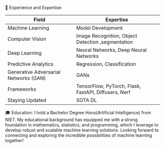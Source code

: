 
🚀 Experience and Expertise:

| Field                        |Expertise                                     |
|------------------------------|----------------------------------------------|
| Machine Learning             | Model Development                            |
| Computer Vision              | Image Recognition, Object Detection ,segmentation |   
| Deep Learning                | Neural Networks, Deep Neural Networks        |
| Predictive Analytics         | Regression, Classification                   |
| Generative Adversarial Networks (GAN) | GANs                                |
| Frameworks                   | TensorFlow, PyTorch, Flask, FastAPI, Diffusers, Nerf |
| Staying Updated              | SOTA DL             |


🎓 Education:
I hold a Bachelor Degree Hons(Artificial Intelligence) from NIET. My educational background has equipped me with a strong foundation in mathematics, statistics, and programming, which I leverage to develop robust and scalable machine learning solutions. Looking forward to connecting and exploring the incredible possibilities of machine learning together!
 <!-- <p align="left"><a href="https://www.buymeacoffee.com/ag075261B"> <img align="left" src="https://www.buymeacoffee.com/assets/img/guidelines/download-assets-sm-2.svg" height="40" width="210"  /></a></p>
<br>

 <!-- <p align="center"><a href="https://github.com//DevilANANDGupta"></a><img src="https://camo.githubusercontent.com/43cb03321785d554cfa9cb419dbd1725d6f78a547fa1280c1727209f0b4f0c4d/68747470733a2f2f632e74656e6f722e636f6d2f33646762634d74364b783441414141692f7370696465722d696e736563742e676966"   </p>-->
 
<!--  <p align="center"><a href="https://github.com//DevilANANDGupta"></a><img src="https://raw.githubusercontent.com/trinib/trinib/main/.images/footer.svg"   </p> -->
  
 <!-- [![](https://gtce.itsvg.in/api?username=anandsi94921525)](https://github.com/VishwaGauravIn/github-twitter-card-embed)
